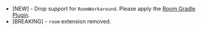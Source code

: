 - [NEW] - Drop support for `RoomWorkaround`. Please apply the [Room Gradle Plugin](https://developer.android.com/jetpack/androidx/releases/room#2.6.0-alpha02).
- [BREAKING] - `room` extension removed.
